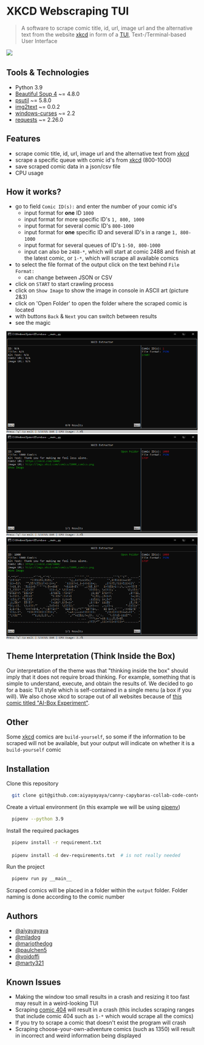 # XKCD Webscraping TUI
> A software to scrape comic title, id, url, image url and the alternative text from the website [xkcd](https://xkcd.com/) in form of a [TUI](https://en.wikipedia.org/wiki/Text-based_user_interface), Text-/Terminal-based User Interface

![](https://img.shields.io/badge/License-MIT-idk?style=flat&logo=windows-curses&logoColor=white&color=ff00)

## Tools & Technologies
+ Python 3.9
+ [Beautiful Soup 4](https://pypi.org/project/beautifulsoup4/) ~= 4.8.0
+ [psutil](https://pypi.org/project/psutil/) ~= 5.8.0
+ [img2text](https://pypi.org/project/img2text/) ~= 0.0.2
+ [windows-curses](https://pypi.org/project/windows-curses/) ~= 2.2
+ [requests](https://pypi.org/project/requests/) ~= 2.26.0

## Features
+ scrape comic title, id, url, image url and the alternative text from [xkcd](https://xkcd.com/)
+ scrape a specific queue with comic id's from [xkcd](https://xkcd.com/) (800-1000)
+ save scraped comic data in a json/csv file
+ CPU usage

## How it works?
+ go to field `Comic ID(s):` and enter the number of your comic id's
  + input format for **one** ID `1000`
  + input format for more specific ID's `1, 800, 1000`
  + input format for several comic ID's `800-1000`
  + input format for **one** specific ID and several ID's in a range `1, 800-1000`
  + input format for several queues of ID's `1-50, 800-1000`
  + input can also be `2488-*`, which will start at comic 2488 and finish at the latest comic, or `1-*`, which will scrape all available comics
+ to select the file format of the output click on the text behind `File Format:`
  + can change between JSON or CSV
+ click on `START` to start crawling process
+ click on `Show Image` to show the image in console in ASCII art (picture 2&3)
+ click on 'Open Folder' to open the folder where the scraped comic is located
+ with buttons `Back` & `Next` you can switch between results
+ see the magic

![](/images/start_tui.png)
![](/images/executed_tui.png)
![](/images/ASCII_image_tui.png)

## Theme Interpretation (Think Inside the Box)
Our interpretation of the theme was that "thinking inside the box" should imply that it does not require broad thinking. For example, something that is simple to understand, execute, and obtain the results of. We decided to go for a basic TUI style which is self-contained in a single menu (a box if you will). We also chose xkcd to scrape out of all websites because of [this comic titled "AI-Box Experiment"](https://xkcd.com/1450/).

## Other

Some [xkcd](https://xkcd.com) comics are `build-yourself`, so some if the information to be scraped will not be available, but your output will indicate on whether it is a `build-yourself` comic

## Installation

Clone this repository

```bash
  git clone git@github.com:aiyayayaya/canny-capybaras-collab-code-contest.git
```

Create a virtual environment (in this example  we will be using [pipenv](https://pypi.org/project/pipenv/))

```bash
  pipenv --python 3.9
```

Install the required packages

```bash
  pipenv install -r requirement.txt

  pipenv install -d dev-requirements.txt  # is not really needed
```

Run the project

```bash
  pipenv run py __main__
```

Scraped comics will be placed in a folder within the `output` folder. Folder naming is done according to the comic number

## Authors

- [@aiyayayaya](https://www.github.com/aiyayayaya)
- [@miladog](https://www.github.com/miladog)
- [@mariothedog](https://www.github.com/mariothedog)
- [@paulchen5](https://www.github.com/paulchen5)
- [@voidoffi](https://www.github.com/voidoffi)
- [@marty321](https://www.github.com/marty321)

## Known Issues
+ Making the window too small results in a crash and resizing it too fast may result in a weird-looking TUI
+ Scraping [comic 404](https://xkcd.com/404) will result in a crash (this includes scraping ranges that include comic 404 such as `1-*` which would scrape all the comics)
+ If you try to scrape a comic that doesn't exist the program will crash
+ Scraping choose-your-own-adventure comics (such as 1350) will result in incorrect and weird information being displayed
